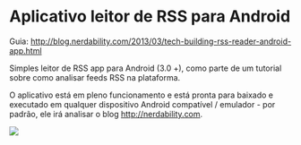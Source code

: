 <h1>Aplicativo leitor de RSS para Android</h1>

Guia: http://blog.nerdability.com/2013/03/tech-building-rss-reader-android-app.html

Simples leitor de RSS app para Android (3.0 +), como parte de um tutorial sobre como analisar feeds RSS na plataforma.

O aplicativo está em pleno funcionamento e está pronta para baixado e executado em qualquer dispositivo Android compatível / emulador - por padrão, ele irá analisar o blog http://nerdability.com.



<img src="http://3.bp.blogspot.com/-dw3wFuUK3d8/UUjVhO6kZhI/AAAAAAAAAE0/Zm2CLAj61yY/s640/rss_reader.png" />

